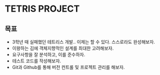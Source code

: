 # TETRIS PROJECT

## 목표

- 3학년 때 실패했던 테트리스 개발.. 이제는 할 수 있다. 스스로라도 완성해보자.
- 이왕하는 김에 객체지향적인 설계를 최대한 고려해보자.
- 요구사항을 잘 분석하고, 이를 준수하자.
- 테스트 코드를 작성해보자.
- Git과 Github를 통해 버전 컨트롤 및 프로젝트 관리를 해보자.
